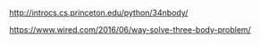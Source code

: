 http://introcs.cs.princeton.edu/python/34nbody/

https://www.wired.com/2016/06/way-solve-three-body-problem/
